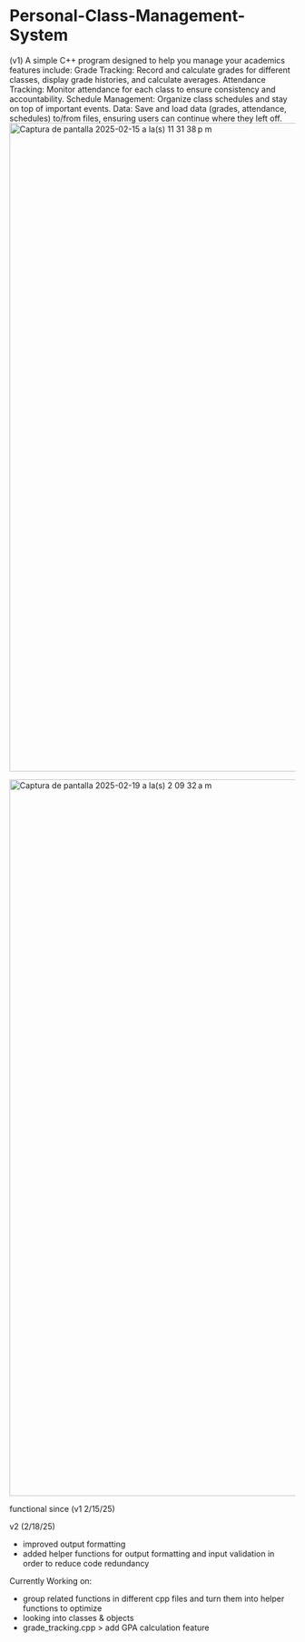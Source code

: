# Personal-Class-Management-System

(v1) A simple C++ program designed to help you manage your academics
features include: 
Grade Tracking: Record and calculate grades for different classes, display grade histories, and calculate averages.
Attendance Tracking: Monitor attendance for each class to ensure consistency and accountability.
Schedule Management: Organize class schedules and stay on top of important events.
Data: Save and load data (grades, attendance, schedules) to/from files, ensuring users can continue where they left off.
<img width="1141" alt="Captura de pantalla 2025-02-15 a la(s) 11 31 38 p m" src="https://github.com/user-attachments/assets/6636096b-6718-47b6-a966-89adada63e9b" />

<img width="1261" alt="Captura de pantalla 2025-02-19 a la(s) 2 09 32 a m" src="https://github.com/user-attachments/assets/abdac9cc-8e38-488f-b1c8-bf62344c66d7" />


functional since (v1 2/15/25)

v2 (2/18/25) 
- improved output formatting
- added helper functions for output formatting and input validation in order to reduce code redundancy

Currently Working on: 
- group related functions in different cpp files and turn them into helper functions to optimize
- looking into classes & objects
- grade_tracking.cpp > add GPA calculation feature

